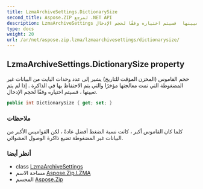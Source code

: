 ```yaml
---
title: LzmaArchiveSettings.DictionarySize
second_title: Aspose.ZIP لمرجع .NET API
description: LzmaArchiveSettings ملكية. حجم القاموس المخزن المؤقت للتاريخ يشير إلى عدد وحدات البايت من البيانات غير المضغوطة التي تمت معالجتها مؤخرًا والتي يتم الاحتفاظ بها في الذاكرة . إذا لم يتم تعيينها  فسيتم اختياره وفقًا لحجم الإدخال.
type: docs
weight: 20
url: /ar/net/aspose.zip.lzma/lzmaarchivesettings/dictionarysize/
---
```

## LzmaArchiveSettings.DictionarySize property

حجم القاموس (المخزن المؤقت للتاريخ) يشير إلى عدد وحدات البايت من البيانات غير المضغوطة التي تمت معالجتها مؤخرًا والتي يتم الاحتفاظ بها في الذاكرة . إذا لم يتم تعيينها ، فسيتم اختياره وفقًا لحجم الإدخال.

```csharp
public int DictionarySize { get; set; }
```

### ملاحظات

كلما كان القاموس أكبر ، كانت نسبة الضغط أفضل عادةً ، لكن القواميس الأكبر من البيانات غير المضغوطة تضيع ذاكرة الوصول العشوائي.

### أنظر أيضا

* class [LzmaArchiveSettings](../)
* مساحة الاسم [Aspose.Zip.LZMA](../../lzmaarchivesettings/)
* المجسم [Aspose.Zip](../../../)


